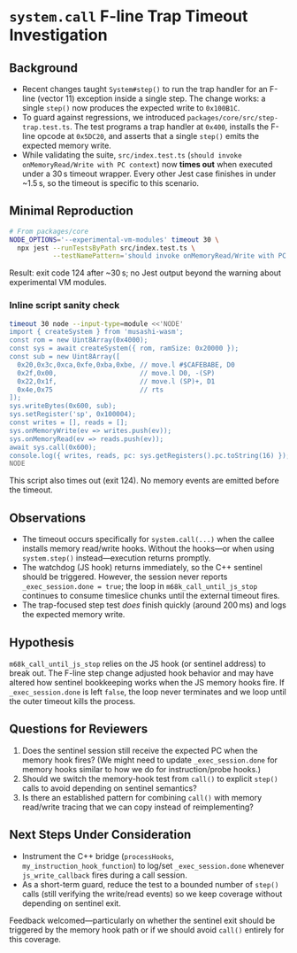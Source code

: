 # `system.call` F-line Trap Timeout Investigation

## Background
- Recent changes taught `System#step()` to run the trap handler for an F-line (vector 11) exception inside a single step. The change works: a single `step()` now produces the expected write to `0x100B1C`.
- To guard against regressions, we introduced `packages/core/src/step-trap.test.ts`. The test programs a trap handler at `0x400`, installs the F-line opcode at `0x5DC20`, and asserts that a single `step()` emits the expected memory write.
- While validating the suite, `src/index.test.ts` (`should invoke onMemoryRead/Write with PC context`) now **times out** when executed under a 30 s timeout wrapper. Every other Jest case finishes in under ~1.5 s, so the timeout is specific to this scenario.

## Minimal Reproduction
```bash
# From packages/core
NODE_OPTIONS='--experimental-vm-modules' timeout 30 \
  npx jest --runTestsByPath src/index.test.ts \
           --testNamePattern='should invoke onMemoryRead/Write with PC context'
```
Result: exit code 124 after ~30 s; no Jest output beyond the warning about experimental VM modules.

### Inline script sanity check
```bash
timeout 30 node --input-type=module <<'NODE'
import { createSystem } from 'musashi-wasm';
const rom = new Uint8Array(0x4000);
const sys = await createSystem({ rom, ramSize: 0x20000 });
const sub = new Uint8Array([
  0x20,0x3c,0xca,0xfe,0xba,0xbe, // move.l #$CAFEBABE, D0
  0x2f,0x00,                     // move.l D0, -(SP)
  0x22,0x1f,                     // move.l (SP)+, D1
  0x4e,0x75                      // rts
]);
sys.writeBytes(0x600, sub);
sys.setRegister('sp', 0x100004);
const writes = [], reads = [];
sys.onMemoryWrite(ev => writes.push(ev));
sys.onMemoryRead(ev => reads.push(ev));
await sys.call(0x600);
console.log({ writes, reads, pc: sys.getRegisters().pc.toString(16) });
NODE
```
This script also times out (exit 124). No memory events are emitted before the timeout.

## Observations
- The timeout occurs specifically for `system.call(...)` when the callee installs memory read/write hooks. Without the hooks—or when using `system.step()` instead—execution returns promptly.
- The watchdog (JS hook) returns immediately, so the C++ sentinel should be triggered. However, the session never reports `_exec_session.done = true`; the loop in `m68k_call_until_js_stop` continues to consume timeslice chunks until the external timeout fires.
- The trap-focused step test *does* finish quickly (around 200 ms) and logs the expected memory write.

## Hypothesis
`m68k_call_until_js_stop` relies on the JS hook (or sentinel address) to break out. The F-line step change adjusted hook behavior and may have altered how sentinel bookkeeping works when the JS memory hooks fire. If `_exec_session.done` is left `false`, the loop never terminates and we loop until the outer timeout kills the process.

## Questions for Reviewers
1. Does the sentinel session still receive the expected PC when the memory hook fires? (We might need to update `_exec_session.done` for memory hooks similar to how we do for instruction/probe hooks.)
2. Should we switch the memory-hook test from `call()` to explicit `step()` calls to avoid depending on sentinel semantics?
3. Is there an established pattern for combining `call()` with memory read/write tracing that we can copy instead of reimplementing?

## Next Steps Under Consideration
- Instrument the C++ bridge (`processHooks`, `my_instruction_hook_function`) to log/set `_exec_session.done` whenever `js_write_callback` fires during a call session.
- As a short-term guard, reduce the test to a bounded number of `step()` calls (still verifying the write/read events) so we keep coverage without depending on sentinel exit.

Feedback welcomed—particularly on whether the sentinel exit should be triggered by the memory hook path or if we should avoid `call()` entirely for this coverage.
